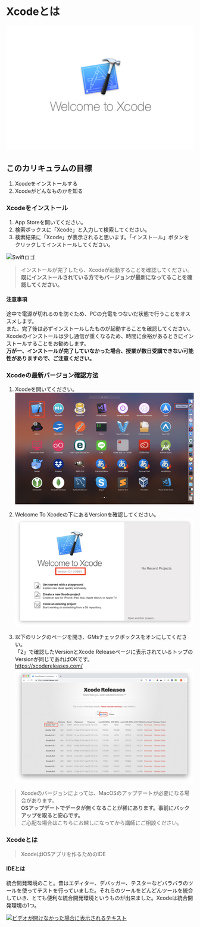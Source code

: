 # Xcodeとは
![Swiftロゴ](./img/welcome_to_xcode.png)

## このカリキュラムの目標
1. Xcodeをインストールする
2. Xcodeがどんなものかを知る

### Xcodeをインストール
1. App Storeを開いてください。
2. 検索ボックスに「Xcode」と入力して検索してください。
3. 検索結果に「Xcode」が表示されると思います。「インストール」ボタンをクリックしてインストールしてください。

![Swiftロゴ](./img/install_xcode.png)

> インストールが完了したら、Xcodeが起動することを確認してください。  
> **既にインストールされている方でもバージョンが最新になってることを確認してください。**

#### 注意事項
途中で電源が切れるのを防ぐため、PCの充電をつないだ状態で行うことをオススメします。  
また、完了後は必ずインストールしたものが起動することを確認してください。  
Xcodeのインストールは少し通信が重くなるため、時間に余裕があるときにインストールすることをお勧めします。  
**万が一、インストールが完了していなかった場合、授業が数日受講できない可能性がありますので、ご注意ください。**


### Xcodeの最新バージョン確認方法
1. Xcodeを開いてください。
	![Swiftロゴ](./img/launchpad.png)
	
2. Welcome To Xcodeの下にあるVersionを確認してください。
	![Swiftロゴ](./img/check_version.png)
	
3. 以下のリンクのページを開き、GMsチェックボックスをオンにしてください。  
「2」で確認したVersionとXcode Releaseページに表示されているトップのVersionが同じであればOKです。  
	https://xcodereleases.com/
	![Swiftロゴ](./img/xcodereleases.png)
	
> Xcodeのバージョンによっては、MacOSのアップデートが必要になる場合があります。  
> **OSアップデートでデータが無くなることが稀にあります。事前にバックアップを取ると安心です。**  
> ご心配な場合はこちらにお越しになってから講師にご相談ください。


### Xcodeとは
> XcodeはiOSアプリを作るためのIDE 

#### IDEとは  
統合開発環境のこと。昔はエディター、デバッガー、テスターなどバラバラのツールを使ってテストを行っていました。それらのツールをどんどんツールを統合していき、とても便利な統合開発環境というものが出来ました。Xcodeは統合開発環境の1つ。

[![ビデオが開けなかった場合に表示されるテキスト](http://i.ytimg.com/vi/GRX6DeIDz2A/sddefault.jpg)](https://www.youtube.com/watch?v=GRX6DeIDz2A&feature=youtu.be)